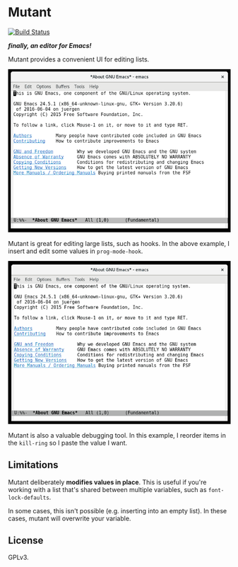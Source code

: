 # Mutant
[![Build Status](https://travis-ci.org/Wilfred/mutant.svg?branch=master)](https://travis-ci.org/Wilfred/mutant)

***finally, an editor for Emacs!***

Mutant provides a convenient UI for editing lists.

![edit_hook](edit_hook.gif)

Mutant is great for editing large lists, such as hooks. In the above
example, I insert and edit some values in `prog-mode-hook`.

![kill_ring](kill_ring.gif)

Mutant is also a valuable debugging tool. In this example, I reorder
items in the `kill-ring` so I paste the value I want.

## Limitations

Mutant deliberately **modifies values in place**. This is useful if
you're working with a list that's shared between multiple variables,
such as `font-lock-defaults`.

In some cases, this isn't possible (e.g. inserting into an empty
list). In these cases, mutant will overwrite your variable.

## License

GPLv3.
